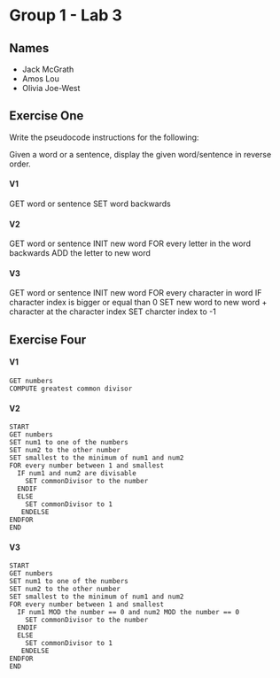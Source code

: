 # Group 1 - Lab 3

## Names

* Jack McGrath
* Amos Lou
* Olivia Joe-West

## Exercise One

Write the pseudocode instructions for the following:

Given a word or a sentence, display the given word/sentence in reverse order.

#### V1
GET word or sentence
SET word backwards

#### V2
GET word or sentence
INIT new word
FOR every letter in the word backwards
   ADD the letter to new word

#### V3
GET word or sentence
INIT new word
FOR every character in word
  IF character index is bigger or equal than 0
    SET new word to new word + character at the character index
    SET charcter index to -1
  
## Exercise Four

#### V1

```
GET numbers
COMPUTE greatest common divisor
```

#### V2

```
START
GET numbers
SET num1 to one of the numbers
SET num2 to the other number
SET smallest to the minimum of num1 and num2
FOR every number between 1 and smallest
  IF num1 and num2 are divisable
    SET commonDivisor to the number
  ENDIF
  ELSE
    SET commonDivisor to 1 
   ENDELSE
ENDFOR
END

```

#### V3

```
START
GET numbers
SET num1 to one of the numbers
SET num2 to the other number
SET smallest to the minimum of num1 and num2
FOR every number between 1 and smallest
  IF num1 MOD the number == 0 and num2 MOD the number == 0
    SET commonDivisor to the number
  ENDIF
  ELSE
    SET commonDivisor to 1 
   ENDELSE
ENDFOR
END
```
  
